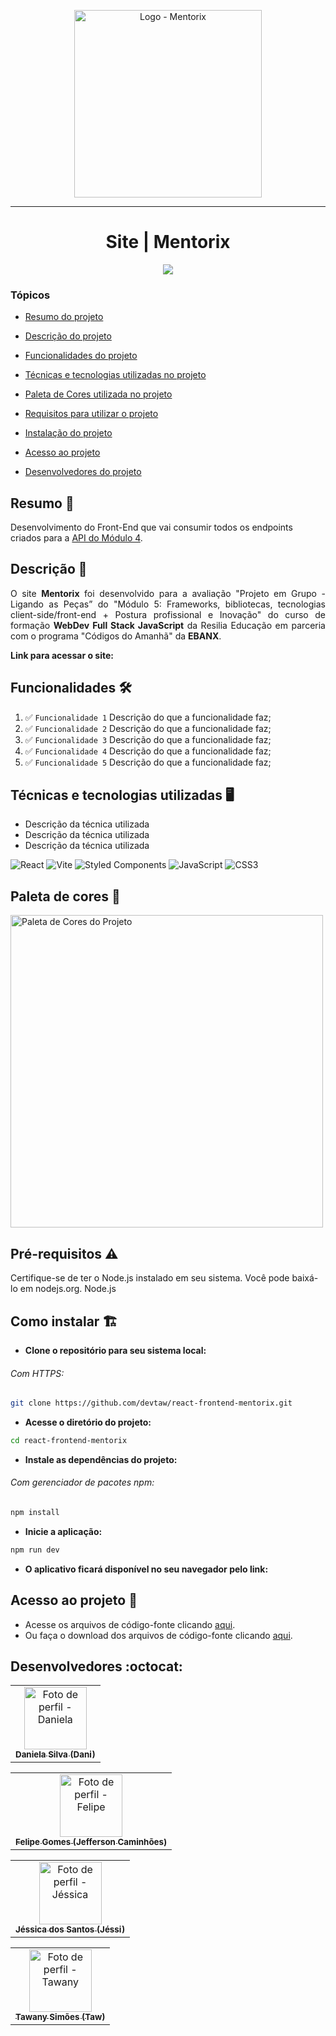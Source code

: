 <p align="center"><img src="./" width="300px;" alt="Logo - Mentorix"/></p>

<hr>

<h1 align="center"> Site | Mentorix </h1>

<p align="center"> <img src="http://img.shields.io/static/v1?label=STATUS&message=CONCLUIDO&color=GREEN&style=for-the-badge"/></p>

### Tópicos

- [Resumo do projeto](#resumo-pencil)

- [Descrição do projeto](#descrição-page_facing_up)

- [Funcionalidades do projeto](#funcionalidades-hammer_and_wrench)

- [Técnicas e tecnologias utilizadas no projeto](#técnicas-e-tecnologias-utilizadas-desktop_computer)

- [Paleta de Cores utilizada no projeto](#paleta-de-cores-art)

- [Requisitos para utilizar o projeto](#pré-requisitos-warning)

- [Instalação do projeto](#como-instalar-building_construction)

- [Acesso ao projeto](#acesso-ao-projeto-open_file_folder)

- [Desenvolvedores do projeto](#desenvolvedores-octocat)

## Resumo :pencil:

<p align="justify">

Desenvolvimento do Front-End que vai consumir todos os endpoints criados para a [API do Módulo 4](https://github.com/devtaw/api-rest-mentorix).

</p>

## Descrição :page_facing_up:

<p align="justify"> O site <b>Mentorix</b> foi desenvolvido para a avaliação "Projeto em Grupo -  Ligando as Peças” do "Módulo 5: Frameworks, bibliotecas, tecnologias client-side/front-end + Postura profissional e Inovação" do curso de formação <b>WebDev Full Stack JavaScript</b> da Resilia Educação em parceria com o programa "Códigos do Amanhã" da <b>EBANX</b>.</p>

<b>Link para acessar o site:</b>

## Funcionalidades :hammer_and_wrench:

1. :white_check_mark: `Funcionalidade 1` Descrição do que a funcionalidade faz;
2. :white_check_mark: `Funcionalidade 2` Descrição do que a funcionalidade faz;
3. :white_check_mark: `Funcionalidade 3` Descrição do que a funcionalidade faz;
4. :white_check_mark: `Funcionalidade 4` Descrição do que a funcionalidade faz;
5. :white_check_mark: `Funcionalidade 5` Descrição do que a funcionalidade faz;

## Técnicas e tecnologias utilizadas :desktop_computer:

- Descrição da técnica utilizada
- Descrição da técnica utilizada
- Descrição da técnica utilizada

![React](https://img.shields.io/badge/react-%2320232a.svg?style=for-the-badge&logo=react&logoColor=%2361DAFB)
![Vite](https://img.shields.io/badge/vite-%23646CFF.svg?style=for-the-badge&logo=vite&logoColor=white)
![Styled Components](https://img.shields.io/badge/styled--components-DB7093?style=for-the-badge&logo=styled-components&logoColor=white)
![JavaScript](https://img.shields.io/badge/javascript-%23323330.svg?style=for-the-badge&logo=javascript&logoColor=%23F7DF1E)
![CSS3](https://img.shields.io/badge/css3-%231572B6.svg?style=for-the-badge&logo=css3&logoColor=white)

## Paleta de cores :art:

<img src="./" width="500x;" alt="Paleta de Cores do Projeto"/>

## Pré-requisitos :warning:

Certifique-se de ter o Node.js instalado em seu sistema. Você pode baixá-lo em nodejs.org.
Node.js

## Como instalar :building_construction:

- **Clone o repositório para seu sistema local:**

###### Com HTTPS:

```bash
git clone https://github.com/devtaw/react-frontend-mentorix.git
```

- **Acesse o diretório do projeto:**

```bash
cd react-frontend-mentorix
```

- **Instale as dependências do projeto:**

###### Com gerenciador de pacotes npm:

```bash
npm install
```

- **Inicie a aplicação:**

```bash
npm run dev
```

- **O aplicativo ficará disponível no seu navegador pelo link:**

## Acesso ao projeto :open_file_folder:

- Acesse os arquivos de código-fonte clicando [aqui](https://github.com/devtaw/react-frontend-mentorix/tree/main/src).
- Ou faça o download dos arquivos de código-fonte clicando [aqui](https://github.com/devtaw/react-frontend-mentorix/archive/refs/heads/main.zip).

## Desenvolvedores :octocat:

 <table>
  <tr>
    <td align="center">
      <a href="#">
        <img src="./" width="100px;" alt="Foto de perfil - Daniela"/><br>
        <sub>
          <b>Daniela Silva (Dani)</b>
        </sub>
      </a>
    </td>
  </tr>
 </table>

 <table>
  <tr>
    <td align="center">
      <a href="#">
        <img src="./" width="100px;" alt="Foto de perfil - Felipe"/><br>
        <sub>
          <b>Felipe Gomes (Jefferson Caminhões)</b>
        </sub>
      </a>
    </td>
  </tr>
 </table>
 
 <table>
  <tr>
    <td align="center">
      <a href="#">
        <img src="./" width="100px;" alt="Foto de perfil - Jéssica"/><br>
        <sub>
          <b>Jéssica dos Santos (Jéssi)</b>
        </sub>
      </a>
    </td>
  </tr>
 </table>

<table>
  <tr>
    <td align="center">
      <a href="#">
        <img src="./" width="100px;" alt="Foto de perfil - Tawany"/><br>
        <sub>
          <b>Tawany Simões (Taw)</b>
        </sub>
      </a>
    </td>
  </tr>
 </table>
